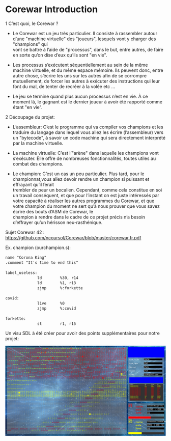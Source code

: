 # Corewar Introduction

1  C’est quoi, le Corewar ?

  - Le Corewar est un jeu très particulier. Il consiste à rassembler autour d’une "machine virtuelle" des "joueurs", lesquels vont y charger des "champions" qui      
   vont se battre à l’aide de "processus", dans le but, entre autres, de faire en sorte qu’on dise d’eux qu’ils sont "en vie".
   
  - Les processus s’exécutent séquentiellement au sein de la même machine virtuelle, et du même espace mémoire. Ils peuvent donc, entre autre chose, s’écrire les 
    uns sur les autres afin de se corrompre mutuellement, de forcer les autres à exécuter des instructions qui leur font du mal, de tenter de recréer à la volée 
    etc ...
  
  - Le jeu se termine quand plus aucun processus n’est en vie. À ce moment là, le gagnant est le dernier joueur à avoir été rapporté comme étant "en vie".
  
2  Découpage du projet:

  - L’assembleur: C’est le programme qui va compiler vos champions et les traduire du langage dans lequel vous allez les écrire (l’assembleur) vers un "bytecode", 
    à savoir un code machine qui sera directement interprété par la machine virtuelle.
   
  - La machine virtuelle: C’est l’"arène" dans laquelle les champions vont s’exécuter. Elle offre de nombreuses fonctionnalités, toutes utiles au combat des
   champions.
    
  - Le champion: C’est un cas un peu particulier. Plus tard, pour le championnat,vous allez devoir rendre un champion si puissant et effrayant qu’il ferait  
   trembler de peur un bocalien. Cependant, comme cela constitue en soi un travail conséquent, et que pour l’instant on est juste intéressés par votre capacité à 
   réaliser les autres programmes du Corewar, et que votre champion du moment ne sert qu’à nous prouver que vous savez écrire des bouts d’ASM de Corewar, le    
   champion à rendre dans le cadre de ce projet précis n’a besoin d’effrayer qu’un hérisson neu-rasthénique.
	 
Sujet Corewar 42 : https://github.com/ncoursol/Corewar/blob/master/corewar.fr.pdf

Ex. champion (ourchampion.s):
```
name "Corona King"
.comment "It's time to end this"

label_useless:
		      ld		%30, r14
		      ld		%1, r13
	 	      zjmp	    %:forkette

covid:
		      live	    %0
		      zjmp	    %:covid

forkette:
		      st		r1, r15
```
Un visu SDL à été créer pour avoir des points supplémentaires pour notre projet: 

![image1](https://github.com/ncoursol/Corewar/blob/master/screenshot_visu/Screenshot_octobre_rouge_vs_gagnant.png)
